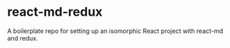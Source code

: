 # react-md-redux
A boilerplate repo for setting up an isomorphic React project with react-md and redux.
